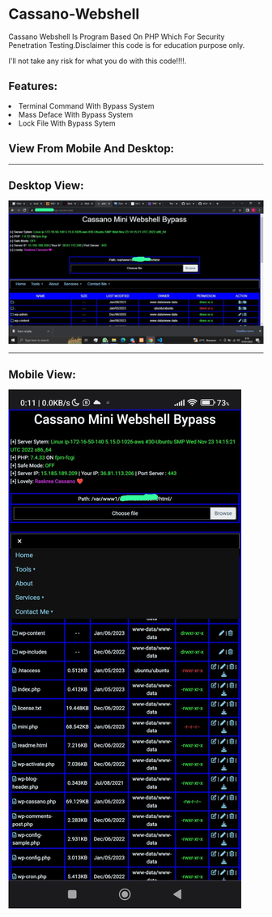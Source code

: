 # Cassano-Webshell
Cassano Webshell Is Program Based On PHP Which For Security Penetration Testing.Disclaimer this code is for education purpose only.

I'll not take any risk for what you do with this code!!!!.

## Features:
<li>Terminal Command With Bypass System</li>
<li>Mass Deface With Bypass System</li>
<li>Lock File With Bypass Sytem</li>

## View From Mobile And Desktop:

---
## Desktop View:
![Screenshot](https://raw.githubusercontent.com/franzcassano/Cassano-Webshell/main/image1.jpg)

---
## Mobile View:
![Screenshot](https://raw.githubusercontent.com/franzcassano/Cassano-Webshell/main/image2.jpg)

